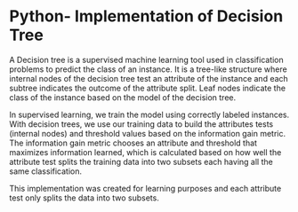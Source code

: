 # Python- Implementation of Decision Tree 
A Decision tree is a supervised machine learning tool used in classification problems to predict the class of an instance. 
It is a tree-like structure where internal nodes of the decision tree test an attribute of the instance and each subtree
indicates the outcome of the attribute split. Leaf nodes indicate the class of the instance based on the model of the decision tree.

In supervised learning, we train the model using correctly labeled instances. With decision trees,
we use our training data to build the attributes tests (internal nodes) and threshold values based on the information gain metric. 
The information gain metric chooses an attribute and threshold that maximizes information learned,
which is calculated based on how well the attribute test splits the training data into two subsets 
each having all the same classification. 

This implementation was created for learning purposes and each attribute test only splits the data into two subsets. 
